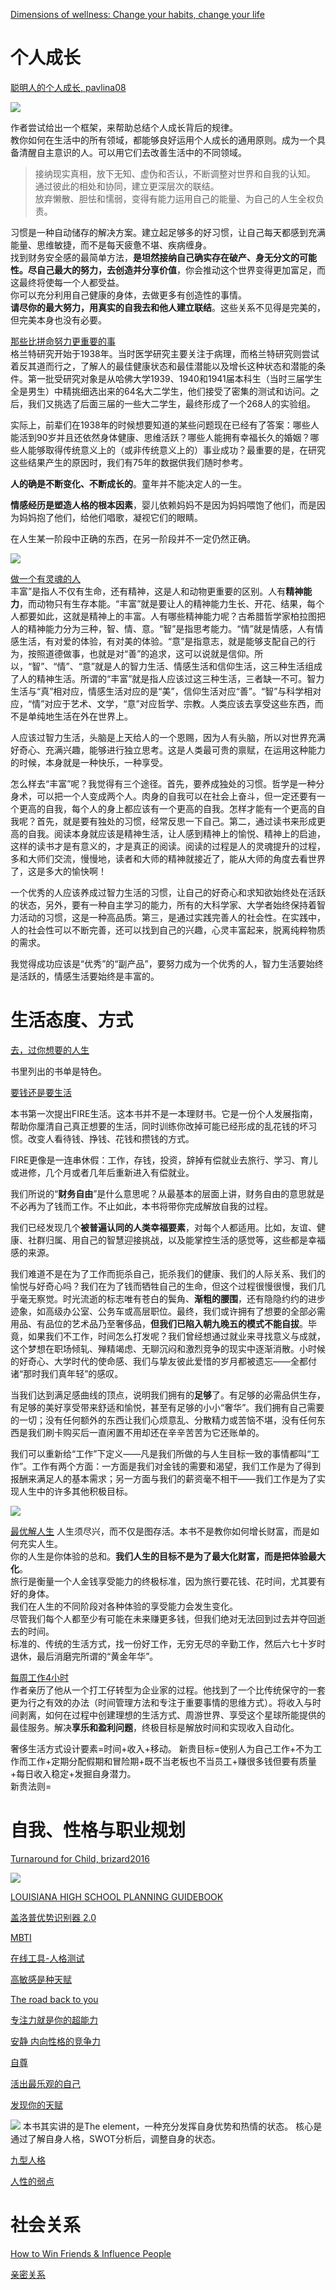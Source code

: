 [Dimensions of wellness: Change your habits, change your life](https://www.ncbi.nlm.nih.gov/pmc/articles/PMC5508938/)

# 个人成长
[聪明人的个人成长, pavlina08](https://book.douban.com/subject/36018994/)

![](image/personal-dev.drawio.png)

作者尝试给出一个框架，来帮助总结个人成长背后的规律。  
教你如何在生活中的所有领域，都能够良好运用个人成长的通用原则。成为一个具备清醒自主意识的人。可以用它们去改善生活中的不同领域。    

> 接纳现实真相，放下无知、虚伪和否认，不断调整对世界和自我的认知。  
> 通过彼此的相处和协同，建立更深层次的联结。  
> 放弃懒散、胆怯和懦弱，变得有能力运用自己的能量、为自己的人生全权负责。  

习惯是一种自动储存的解决方案。建立起足够多的好习惯，让自己每天都感到充满能量、思维敏捷，而不是每天疲惫不堪、疾病缠身。    
找到财务安全感的最简单方法，**是坦然接纳自己确实存在破产、身无分文的可能性。尽自己最大的努力，去创造并分享价值**，你会推动这个世界变得更加富足，而这最终将使每一个人都受益。    
你可以充分利用自己健康的身体，去做更多有创造性的事情。  
**请尽你的最大努力，用真实的自我去和他人建立联结**。这些关系不见得是完美的，但完美本身也没有必要。  

[那些比拼命努力更重要的事](https://book.douban.com/subject/36069334/)  
格兰特研究开始于1938年。当时医学研究主要关注于病理，而格兰特研究则尝试着反其道而行之，了解人的最佳健康状态和最佳潜能以及增长这种状态和潜能的条件。第一批受研究对象是从哈佛大学1939、1940和1941届本科生（当时三届学生全是男生）中精挑细选出来的64名大二学生，他们接受了密集的测试和访问。之后，我们又挑选了后面三届的一些大二学生，最终形成了一个268人的实验组。

实际上，前辈们在1938年的时候想要知道的某些问题现在已经有了答案：哪些人能活到90岁并且还依然身体健康、思维活跃？哪些人能拥有幸福长久的婚姻？哪些人能够取得传统意义上的（或非传统意义上的）事业成功？最重要的是，在研究这些结果产生的原因时，我们有75年的数据供我们随时参考。

**人的确是不断变化、不断成长的**。童年并不能决定人的一生。  

**情感经历是塑造人格的根本因素**，婴儿依赖妈妈不是因为妈妈喂饱了他们，而是因为妈妈抱了他们，给他们唱歌，凝视它们的眼睛。  

在人生某一阶段中正确的东西，在另一阶段并不一定仍然正确。  

![](image/havard-grant.drawio.png)

[做一个有灵魂的人](https://news.sina.cn/sa/2008-01-10/detail-ikkntian0040144.d.html?from=wap)  
丰富”是指人不仅有生命，还有精神，这是人和动物更重要的区别。人有**精神能力**，而动物只有生存本能。“丰富”就是要让人的精神能力生长、开花、结果，每个人都要如此，这就是精神上的丰富。人有哪些精神能力呢？古希腊哲学家柏拉图把人的精神能力分为三种，智、情、意。“智”是指思考能力。“情”就是情感，人有情感生活，有对爱的体验，有对美的体验。“意”是指意志，就是能够支配自己的行为，按照道德做事，也就是对“善”的追求，这可以说就是信仰。所以，“智”、“情”、“意”就是人的智力生活、情感生活和信仰生活，这三种生活组成了人的精神生活。所谓的“丰富”就是指人应该过这三种生活，三者缺一不可。智力生活与“真”相对应，情感生活对应的是“美”，信仰生活对应“善”。“智”与科学相对应，“情”对应于艺术、文学，“意”对应哲学、宗教。人类应该去享受这些东西，而不是单纯地生活在外在世界上。

人应该过智力生活，头脑是上天给人的一个恩赐，因为人有头脑，所以对世界充满好奇心、充满兴趣，能够进行独立思考。这是人类最可贵的禀赋，在运用这种能力的时候，本身就是一种快乐，一种享受。

怎么样去“丰富”呢？我觉得有三个途径。首先，要养成独处的习惯。哲学是一种分身术，可以把一个人变成两个人。肉身的自我可以在社会上奋斗，但一定还要有一个更高的自我，每个人的身上都应该有一个更高的自我。怎样才能有一个更高的自我呢？首先，就是要有独处的习惯，经常反思一下自己。第二，通过读书来形成更高的自我。阅读本身就应该是精神生活，让人感到精神上的愉悦、精神上的启迪，这样的读书才是有意义的，才是真正的阅读。阅读的过程是人的灵魂提升的过程，多和大师们交流，慢慢地，读者和大师的精神就接近了，能从大师的角度去看世界了，这是多大的愉快啊！

一个优秀的人应该养成过智力生活的习惯，让自己的好奇心和求知欲始终处在活跃的状态，另外，要有一种自主学习的能力，所有的大科学家、大学者始终保持着智力活动的习惯，这是一种高品质。第三，是通过实践完善人的社会性。在实践中，人的社会性可以不断完善，还可以找到自己的兴趣，心灵丰富起来，脱离纯粹物质的需求。

我觉得成功应该是“优秀”的“副产品”，要努力成为一个优秀的人，智力生活要始终是活跃的，情感生活要始终是丰富的。


# 生活态度、方式

[去，过你想要的人生](https://book.douban.com/subject/26337890/)

书里列出的书单是特色。  

[要钱还是要生活](https://book.douban.com/subject/35611477/)

本书第一次提出FIRE生活。这本书并不是一本理财书。它是一份个人发展指南，帮助你厘清自己真正想要的生活，同时训练你改掉可能已经形成的乱花钱的坏习惯。改变人看待钱、挣钱、花钱和攒钱的方式。     

FIRE更像是一连串休假：工作，存钱，投资，辞掉有偿就业去旅行、学习、育儿或进修，几个月或者几年后重新进入有偿就业。  

我们所说的“**财务自由**”是什么意思呢？从最基本的层面上讲，财务自由的意思就是不必再为了钱而工作。不止如此，本书将带你完成解放自我的过程。  

我们已经发现几个**被普遍认同的人类幸福要素**，对每个人都适用。比如，友谊、健康、社群归属、用自己的智慧迎接挑战，以及能掌控生活的感觉等，这些都是幸福感的来源。

我们难道不是在为了工作而扼杀自己，扼杀我们的健康、我们的人际关系、我们的愉悦与好奇心吗？我们在为了钱而牺牲自己的生命，但这个过程很慢很慢，我们几乎毫无察觉。时光流逝的标志唯有苍白的鬓角、**渐粗的腰围**，还有隐隐约约的进步迹象，如高级办公室、公务车或高层职位。最终，我们或许拥有了想要的全部必需用品、有品位的艺术品乃至奢侈品，**但我们已陷入朝九晚五的模式不能自拔**。毕竟，如果我们不工作，时间怎么打发呢？我们曾经想通过就业来寻找意义与成就，这个梦想在职场倾轧、殚精竭虑、无聊沉闷和激烈竞争的现实中逐渐消散。小时候的好奇心、大学时代的使命感、我们与挚友彼此爱惜的岁月都被遗忘——全都付诸“那时我们真年轻”的感叹。  

当我们达到满足感曲线的顶点，说明我们拥有的**足够**了。有足够的必需品供生存，有足够的美好享受带来舒适和愉悦，甚至有足够的小小“奢华”。我们拥有自己需要的一切；没有任何额外的东西让我们心烦意乱、分散精力或苦恼不堪，没有任何东西是我们刷卡购买后一直闲置不用却还在辛辛苦苦为它还账单的。  

我们可以重新给“工作”下定义——凡是我们所做的与人生目标一致的事情都叫“工作”。工作有两个方面：一方面是我们对金钱的需要和渴望，我们工作是为了得到报酬来满足人的基本需求；另一方面与我们的薪资毫不相干——我们工作是为了实现人生中的许多其他积极目标。  

![](image/fire.drawio.png)

[最优解人生](https://book.douban.com/subject/36242339/)
人生须尽兴，而不仅是图存活。本书不是教你如何增长财富，而是如何充实人生。  
你的人生是你体验的总和。**我们人生的目标不是为了最大化财富，而是把体验最大化**。  
旅行是衡量一个人金钱享受能力的终极标准，因为旅行要花钱、花时间，尤其要有好的身体。  
我们在人生的不同阶段对各种体验的享受能力会发生变化。  
尽管我们每个人都至少有可能在未来赚更多钱，但我们绝对无法回到过去并夺回逝去的时间。  
标准的、传统的生活方式，找一份好工作，无穷无尽的辛勤工作，然后六七十岁时退休，最后消磨完所谓的“黄金年华”。

[每周工作4小时](https://book.douban.com/subject/27065607/)  
作者亲历了他从一个打工仔转型为企业家的过程。他找到了一个比传统保守的一套更为行之有效的办法（时间管理方法和专注于重要事情的思维方式）。将收入与时间剥离，如何在过程中创建理想的生活方式、周游世界、享受这个星球所能提供的最佳服务。解决**享乐和盈利问题**，终极目标是解放时间和实现收入自动化。  

奢侈生活方式设计要素=时间+收入+移动。
新贵目标=使别人为自己工作+不为工作而工作+定期分配假期和冒险期+既不当老板也不当员工+赚很多钱但要有质量+每日收入稳定+发掘自身潜力。  
新贵法则=

# 自我、性格与职业规划

[Turnaround for Child, brizard2016](https://turnaroundusa.org/what-we-do/tools/building-blocks/)  

![](image/building-block.png)


[LOUISIANA HIGH SCHOOL PLANNING GUIDEBOOK](https://www.louisianabelieves.com/docs/default-source/course-choice/high-school-planning-guidebook.pdf?sfvrsn=36)

[盖洛普优势识别器 2.0]()

[MBTI](https://www.16personalities.com/ch/%E7%B1%BB%E5%9E%8B%E6%8F%8F%E8%BF%B0)

[在线工具-人格测试](https://www.zxgj.cn/g/dawujianban)

[高敏感是种天赋]()

[The road back to you]()

[专注力就是你的超能力]()

[安静 内向性格的竞争力](https://book.douban.com/subject/11601993/)

[自尊](https://book.douban.com/subject/30408726/)

[活出最乐观的自己](https://book.douban.com/subject/4934590/)

[发现你的天赋]()

![](image/aptitude.drawio.png)
本书其实讲的是The element，一种充分发挥自身优势和热情的状态。
核心是通过了解自身人格，SWOT分析后，调整自身的状态。

[九型人格]()

[人性的弱点]()


# 社会关系
[How to Win Friends & Influence People](https://www.amazon.com/exec/obidos/ASIN/0671027034/enterpriseint-20)

[亲密关系](https://book.douban.com/subject/26585065/)
